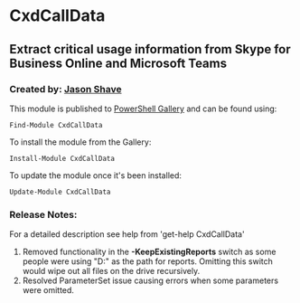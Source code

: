 # CxdCallData
## Extract critical usage information from Skype for Business Online and Microsoft Teams

### Created by: [Jason Shave](jason.shave@microsoft.com)

This module is published to [PowerShell Gallery](powershellgallery.com) and can be found using:

`Find-Module CxdCallData`

To install the module from the Gallery:

`Install-Module CxdCallData`

To update the module once it's been installed:

`Update-Module CxdCallData`

### Release Notes:

For a detailed description see help from 'get-help CxdCallData'

1. Removed functionality in the **-KeepExistingReports** switch as some people were using "D:\" as the path for reports. Omitting this switch would wipe out all files on the drive recursively. 
2. Resolved ParameterSet issue causing errors when some parameters were omitted. 
